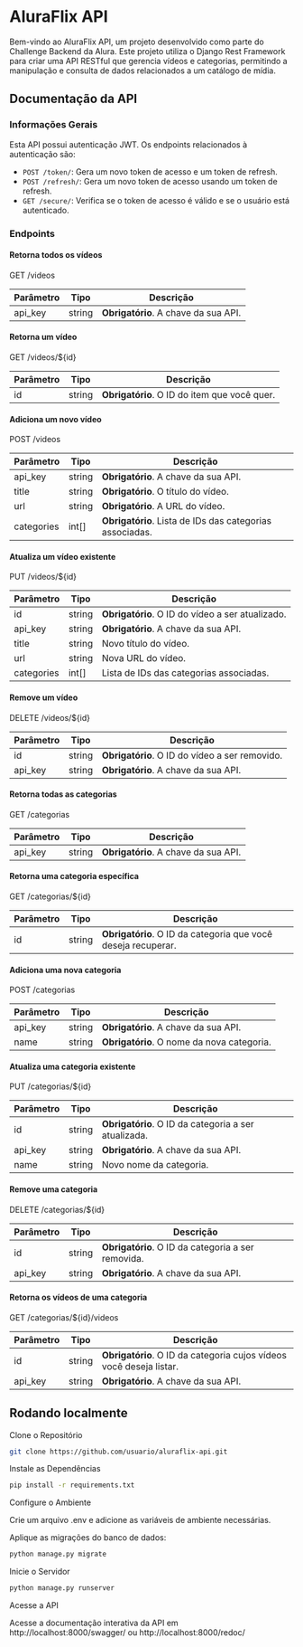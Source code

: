 # AluraFlix API

Bem-vindo ao AluraFlix API, um projeto desenvolvido como parte do Challenge Backend da Alura. Este projeto utiliza o Django Rest Framework para criar uma API RESTful que gerencia vídeos e categorias, permitindo a manipulação e consulta de dados relacionados a um catálogo de mídia.


## Documentação da API

### Informações Gerais

Esta API possui autenticação JWT. Os endpoints relacionados à autenticação são:

- `POST /token/`: Gera um novo token de acesso e um token de refresh.
- `POST /refresh/`: Gera um novo token de acesso usando um token de refresh.
- `GET /secure/`: Verifica se o token de acesso é válido e se o usuário está autenticado.

### Endpoints

#### Retorna todos os vídeos

GET /videos

Parâmetro   | Tipo       | Descrição
------------|------------|------------
api_key     | string     | **Obrigatório**. A chave da sua API.

#### Retorna um vídeo

GET /videos/${id}

Parâmetro   | Tipo       | Descrição
------------|------------|------------
id          | string     | **Obrigatório**. O ID do item que você quer.

#### Adiciona um novo vídeo

POST /videos

Parâmetro     | Tipo       | Descrição
--------------|------------|------------
api_key       | string     | **Obrigatório**. A chave da sua API.
title         | string     | **Obrigatório**. O título do vídeo.
url           | string     | **Obrigatório**. A URL do vídeo.
categories    | int[]      | **Obrigatório**. Lista de IDs das categorias associadas.

#### Atualiza um vídeo existente

PUT /videos/${id}

Parâmetro     | Tipo       | Descrição
--------------|------------|------------
id            | string     | **Obrigatório**. O ID do vídeo a ser atualizado.
api_key       | string     | **Obrigatório**. A chave da sua API.
title         | string     | Novo título do vídeo.
url           | string     | Nova URL do vídeo.
categories    | int[]      | Lista de IDs das categorias associadas.

#### Remove um vídeo

DELETE /videos/${id}

Parâmetro     | Tipo       | Descrição
--------------|------------|------------
id            | string     | **Obrigatório**. O ID do vídeo a ser removido.
api_key       | string     | **Obrigatório**. A chave da sua API.

#### Retorna todas as categorias

GET /categorias

Parâmetro     | Tipo       | Descrição
--------------|------------|------------
api_key       | string     | **Obrigatório**. A chave da sua API.

#### Retorna uma categoria específica

GET /categorias/${id}

Parâmetro     | Tipo       | Descrição
--------------|------------|------------
id            | string     | **Obrigatório**. O ID da categoria que você deseja recuperar.

#### Adiciona uma nova categoria

POST /categorias

Parâmetro     | Tipo       | Descrição
--------------|------------|------------
api_key       | string     | **Obrigatório**. A chave da sua API.
name          | string     | **Obrigatório**. O nome da nova categoria.

#### Atualiza uma categoria existente

PUT /categorias/${id}

Parâmetro     | Tipo       | Descrição
--------------|------------|------------
id            | string     | **Obrigatório**. O ID da categoria a ser atualizada.
api_key       | string     | **Obrigatório**. A chave da sua API.
name          | string     | Novo nome da categoria.

#### Remove uma categoria

DELETE /categorias/${id}

Parâmetro     | Tipo       | Descrição
--------------|------------|------------
id            | string     | **Obrigatório**. O ID da categoria a ser removida.
api_key       | string     | **Obrigatório**. A chave da sua API.

#### Retorna os vídeos de uma categoria

GET /categorias/${id}/videos

Parâmetro     | Tipo       | Descrição
--------------|------------|------------
id            | string     | **Obrigatório**. O ID da categoria cujos vídeos você deseja listar.
api_key       | string     | **Obrigatório**. A chave da sua API.


## Rodando localmente

Clone o Repositório

```bash
git clone https://github.com/usuario/aluraflix-api.git
```

Instale as Dependências
```bash
pip install -r requirements.txt
```
Configure o Ambiente

Crie um arquivo .env e adicione as variáveis de ambiente necessárias.

Aplique as migrações do banco de dados:

```bash
python manage.py migrate
```
Inicie o Servidor

```bash
python manage.py runserver
```

Acesse a API

Acesse a documentação interativa da API em http://localhost:8000/swagger/ ou http://localhost:8000/redoc/